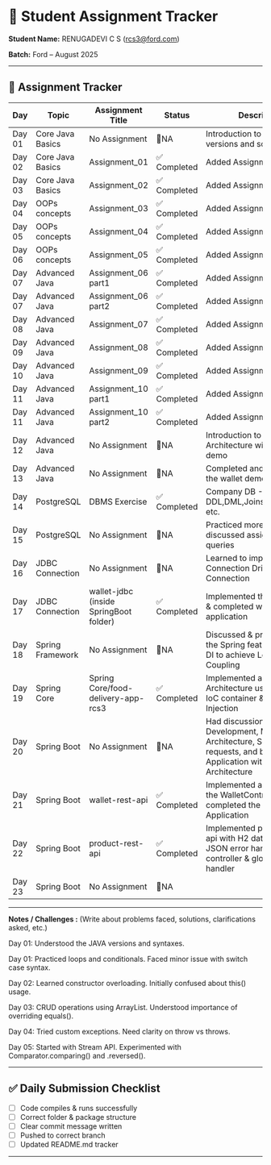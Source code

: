 # 📘 Student Assignment Tracker  

**Student Name:** RENUGADEVI C S (rcs3@ford.com) 

**Batch:** Ford – August 2025  

---

## 📅 Assignment Tracker  

| Day    | Topic                | Assignment Title                        | Status         | Description                                           |
|--------|----------------------|-----------------------------------------|----------------|-------------------------------------------------------|
| Day 01 | Core Java Basics     | No Assignment                           | 🚫NA          | Introduction to Java, its versions and some basics.    | 
| Day 02 | Core Java Basics     | Assignment_01                           | ✅ Completed  | Added Assignment_01                                    |
| Day 03 | Core Java Basics     | Assignment_02                           | ✅ Completed  | Added Assignment_02                                    |
| Day 04 | OOPs concepts        | Assignment_03                           | ✅ Completed  | Added Assignment_03                                    |
| Day 05 | OOPs concepts        | Assignment_04                           | ✅ Completed  | Added Assignment_04                                    |
| Day 06 | OOPs concepts        | Assignment_05                           | ✅ Completed  | Added Assignment_05                                    |
| Day 07 | Advanced Java        | Assignment_06 part1                     | ✅ Completed  | Added Assignment_06                                    |
| Day 07 | Advanced Java        | Assignment_06 part2                     | ✅ Completed  | Added Assignment_06                                    |
| Day 08 | Advanced Java        | Assignment_07                           | ✅ Completed  | Added Assignment_07                                    |
| Day 09 | Advanced Java        | Assignment_08                           | ✅ Completed  | Added Assignment_08                                    |
| Day 10 | Advanced Java        | Assignment_09                           | ✅ Completed  | Added Assignment_09                                    |
| Day 11 | Advanced Java        | Assignment_10 part1                     | ✅ Completed  | Added Assignment_10                                    |
| Day 11 | Advanced Java        | Assignment_10 part2                     | ✅ Completed  | Added Assignment_10                                    |
| Day 12 | Advanced Java        | No Assignment                           | 🚫NA          | Introduction to Layered Architecture with wallet demo  |
| Day 13 | Advanced Java        | No Assignment                           | 🚫NA          | Completed and discussed the wallet demo application    |
| Day 14 | PostgreSQL           | DBMS Exercise                           | ✅ Completed  | Company DB - DDL,DML,Joins,Subqueries.., etc.          |
| Day 15 | PostgreSQL           | No Assignment                           | 🚫NA          | Practiced more on Joins & discussed assignment queries |
| Day 16 | JDBC Connection      | No Assignment                           | 🚫NA          | Learned to implement Connection Driver for JDBC Connection |
| Day 17 | JDBC Connection      | wallet-jdbc (inside SpringBoot folder)  | ✅ Completed  | Implemented the DAO layer & completed wallet-jdbc application |
| Day 18 | Spring Framework     | No Assignment                           | 🚫NA          | Discussed & practiced on the Spring features like IoC, DI to achieve Loose Coupling |
| Day 19 | Spring Core          | Spring Core/food-delivery-app-rcs3      | ✅ Completed  | Implemented a Layered Architecture using Spring IoC container & Dependency Injection |
| Day 20 | Spring Boot          | No Assignment                           | 🚫NA          | Had discussion on APIs Development, MVC Architecture, Servlets, HTTP requests, and building Web Application with Layered Architecture |
| Day 21 | Spring Boot          | wallet-rest-api                         | ✅ Completed  | Implemented a REST API for the WalletController & completed the Wallet Application |
| Day 22 | Spring Boot          | product-rest-api                        | ✅ Completed  | Implemented product-rest-api with H2 database, clear JSON error handling, API controller & global exception handler |
| Day 23 | Spring Boot          | No Assignment                           | 🚫NA          | |

---

**Notes / Challenges :** (Write about problems faced, solutions, clarifications asked, etc.)

Day 01: Understood the JAVA versions and syntaxes.

Day 01: Practiced loops and conditionals. Faced minor issue with switch case syntax.

Day 02: Learned constructor overloading. Initially confused about this() usage.

Day 03: CRUD operations using ArrayList. Understood importance of overriding equals().

Day 04: Tried custom exceptions. Need clarity on throw vs throws.

Day 05: Started with Stream API. Experimented with Comparator.comparing() and .reversed().


---

## ✅ Daily Submission Checklist  

- [ ] Code compiles & runs successfully  
- [ ] Correct folder & package structure  
- [ ] Clear commit message written  
- [ ] Pushed to correct branch  
- [ ] Updated README.md tracker  

---
